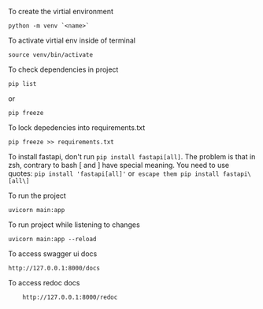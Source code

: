 To create the virtial environment

    python -m venv `<name>`

To activate virtial env inside of terminal

    source venv/bin/activate

To check dependencies in project

    pip list

or

    pip freeze

To lock depedencies into requirements.txt

    pip freeze >> requirements.txt

To install fastapi, don't run `pip install fastapi[all]`.
The problem is that in zsh, contrary to bash [ and ] have special meaning. You need to use quotes: `pip install 'fastapi[all]'` or` escape them pip install fastapi\[all\]`

To run the project

    uvicorn main:app

To run project while listening to changes

    uvicorn main:app --reload

To access swagger ui docs

    http://127.0.0.1:8000/docs

To access redoc docs

        http://127.0.0.1:8000/redoc
